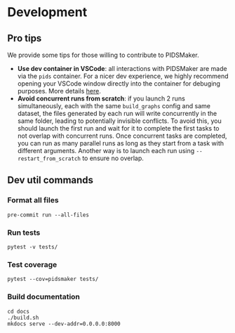 # Development

## Pro tips

We provide some tips for those willing to contribute to PIDSMaker.

- **Use dev container in VSCode**: all interactions with PIDSMaker are made via the `pids` container. For a nicer dev experience, we highly recommend opening your VSCode window directly into the container for debuging purposes. More details [here](ten-minute-install.md#get-into-the-pidsmaker-container).
- **Avoid concurrent runs from scratch**: if you launch 2 runs simultaneously, each with the same `build_graphs` config and same dataset, the files generated by each run will write concurrently in the same folder, leading to potentially invisible conflicts. To avoid this, you should launch the first run and wait for it to complete the first tasks to not overlap with concurrent runs. Once concurrent tasks are completed, you can run as many parallel runs as long as they start from a task with different arguments. Another way is to launch each run using `--restart_from_scratch` to ensure no overlap.

## Dev util commands

### Format all files
```
pre-commit run --all-files
```

### Run tests
```
pytest -v tests/
```

### Test coverage
```
pytest --cov=pidsmaker tests/
```

### Build documentation

```shell
cd docs
./build.sh
mkdocs serve --dev-addr=0.0.0.0:8000
```
